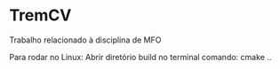 # TremCV
Trabalho relacionado à disciplina de MFO

Para rodar no Linux: 
    Abrir diretório build no terminal
    comando: cmake ..
    
